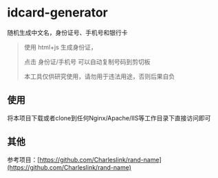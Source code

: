 # idcard-generator
随机生成中文名，身份证号、手机号和银行卡


> 使用 html+js 生成身份证，
> 
> 点击 身份证/手机号 可以自动复制号码到剪切板
> 
> 本工具仅供研究使用，请勿用于违法用途，否则后果自负

## 使用
将本项目下载或者clone到任何Nginx/Apache/IIS等工作目录下直接访问即可


## 其他
参考项目：[https://github.com/Charleslink/rand-name](https://github.com/Charleslink/rand-name)
